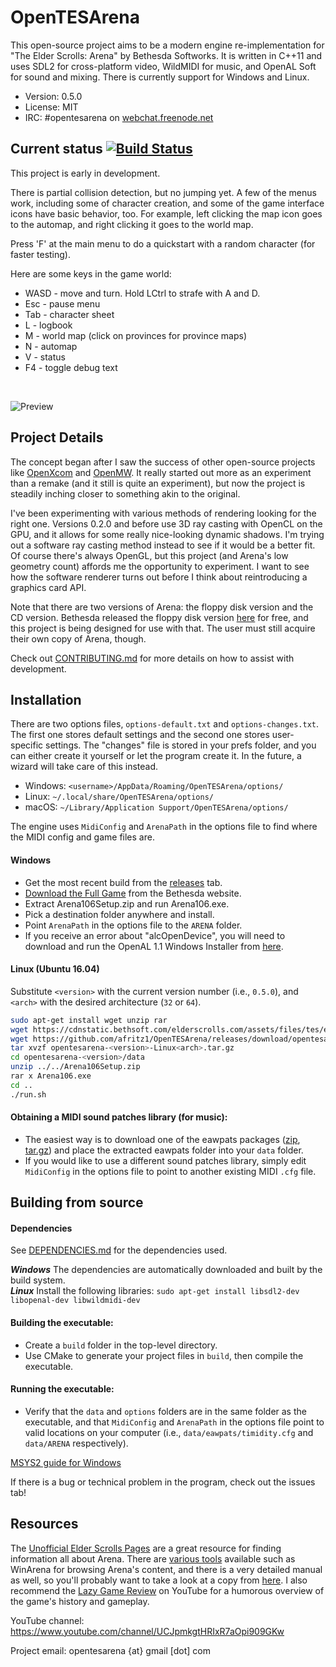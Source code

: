 # OpenTESArena

This open-source project aims to be a modern engine re-implementation for "The Elder Scrolls: Arena" by Bethesda Softworks. It is written in C++11 and uses SDL2 for cross-platform video, WildMIDI for music, and OpenAL Soft for sound and mixing. There is currently support for Windows and Linux.

- Version: 0.5.0
- License: MIT
- IRC: #opentesarena on [webchat.freenode.net](https://webchat.freenode.net/)

## Current status [![Build Status](https://travis-ci.org/afritz1/OpenTESArena.svg?branch=master)](https://travis-ci.org/afritz1/OpenTESArena)

This project is early in development.

There is partial collision detection, but no jumping yet. A few of the menus work, including some of character creation, and some of the game interface icons have basic behavior, too. For example, left clicking the map icon goes to the automap, and right clicking it goes to the world map.

Press 'F' at the main menu to do a quickstart with a random character (for faster testing).

Here are some keys in the game world:
- WASD - move and turn. Hold LCtrl to strafe with A and D.
- Esc - pause menu
- Tab - character sheet
- L - logbook
- M - world map (click on provinces for province maps)
- N - automap
- V - status
- F4 - toggle debug text

<br/>

![Preview](Preview.PNG)
<br/>

## Project Details

The concept began after I saw the success of other open-source projects like [OpenXcom](http://openxcom.org/) and [OpenMW](http://openmw.org/en/). It really started out more as an experiment than a remake (and it still is quite an experiment), but now the project is steadily inching closer to something akin to the original.

I've been experimenting with various methods of rendering looking for the right one. Versions 0.2.0 and before use 3D ray casting with OpenCL on the GPU, and it allows for some really nice-looking dynamic shadows. I'm trying out a software ray casting method instead to see if it would be a better fit. Of course there's always OpenGL, but this project (and Arena's low geometry count) affords me the opportunity to experiment. I want to see how the software renderer turns out before I think about reintroducing a graphics card API.

Note that there are two versions of Arena: the floppy disk version and the CD version. Bethesda released the floppy disk version  [here](http://www.elderscrolls.com/arena/) for free, and this project is being designed for use with that. The user must still acquire their own copy of Arena, though.

Check out [CONTRIBUTING.md](CONTRIBUTING.md) for more details on how to assist with development.

## Installation

There are two options files, `options-default.txt` and `options-changes.txt`. The first one stores default settings and the second one stores user-specific settings. The "changes" file is stored in your prefs folder, and you can either create it yourself or let the program create it. In the future, a wizard will take care of this instead.
- Windows: `<username>/AppData/Roaming/OpenTESArena/options/`
- Linux: `~/.local/share/OpenTESArena/options/`
- macOS: `~/Library/Application Support/OpenTESArena/options/`

The engine uses `MidiConfig` and `ArenaPath` in the options file to find where the MIDI config and game files are.

#### Windows
- Get the most recent build from the [releases](https://github.com/afritz1/OpenTESArena/releases) tab.
- [Download the Full Game](http://static.elderscrolls.com/elderscrolls.com/assets/files/tes/extras/Arena106Setup.zip) from the Bethesda website.
- Extract Arena106Setup.zip and run Arena106.exe.
- Pick a destination folder anywhere and install.
- Point `ArenaPath` in the options file to the `ARENA` folder.
- If you receive an error about "alcOpenDevice", you will need to download and run the OpenAL 1.1 Windows Installer from [here](https://www.openal.org/downloads/).

#### Linux (Ubuntu 16.04)
Substitute `<version>` with the current version number (i.e., `0.5.0`), and `<arch>` with the desired architecture (`32` or `64`).
```bash
sudo apt-get install wget unzip rar
wget https://cdnstatic.bethsoft.com/elderscrolls.com/assets/files/tes/extras/Arena106Setup.zip
wget https://github.com/afritz1/OpenTESArena/releases/download/opentesarena-<version>/opentesarena-<version>-Linux<arch>.tar.gz
tar xvzf opentesarena-<version>-Linux<arch>.tar.gz
cd opentesarena-<version>/data
unzip ../../Arena106Setup.zip
rar x Arena106.exe
cd ..
./run.sh
```

#### Obtaining a MIDI sound patches library (for music):
- The easiest way is to download one of the eawpats packages ([zip](https://github.com/afritz1/OpenTESArena/releases/download/opentesarena-0.1.0/eawpats.zip), [tar.gz](https://github.com/afritz1/OpenTESArena/releases/download/opentesarena-0.1.0/eawpats.tar.gz)) and place the extracted eawpats folder into your `data` folder.
- If you would like to use a different sound patches library, simply edit `MidiConfig` in the options file to point to another existing MIDI `.cfg` file.

## Building from source

#### Dependencies
See [DEPENDENCIES.md](DEPENDENCIES.md) for the dependencies used.

***Windows*** The dependencies are automatically downloaded and built by the build system.  
***Linux*** Install the following libraries: ```sudo apt-get install libsdl2-dev libopenal-dev libwildmidi-dev```

#### Building the executable:
- Create a `build` folder in the top-level directory.
- Use CMake to generate your project files in `build`, then compile the executable.

#### Running the executable:
- Verify that the `data` and `options` folders are in the same folder as the executable, and that `MidiConfig` and `ArenaPath` in the options file point to valid locations on your computer (i.e., `data/eawpats/timidity.cfg` and `data/ARENA` respectively).

[MSYS2 guide for Windows](docs/setup_windows_msys2.md)

If there is a bug or technical problem in the program, check out the issues tab!

## Resources

The [Unofficial Elder Scrolls Pages](http://en.uesp.net/wiki/Arena:Arena) are a great resource for finding information all about Arena. There are [various tools](http://en.uesp.net/wiki/Arena:Files#Misc_Utilities) available such as WinArena for browsing Arena's content, and there is a very detailed manual as well, so you'll probably want to take a look at a copy from [here](http://en.uesp.net/wiki/Arena:Files#Official_Patches_and_Utilities). I also recommend the [Lazy Game Review](https://www.youtube.com/watch?v=5MW5SxKMrtE) on YouTube for a humorous overview of the game's history and gameplay. 

YouTube channel: https://www.youtube.com/channel/UCJpmkgtHRIxR7aOpi909GKw

Project email: opentesarena {at} gmail [dot] com
